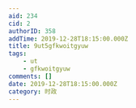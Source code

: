 ```yaml
---
aid: 234
cid: 2
authorID: 358
addTime: 2019-12-28T18:15:00.000Z
title: 9ut5gfkwoitgyuw
tags:
    - ut
    - gfkwoitgyuw
comments: []
date: 2019-12-28T18:15:00.000Z
category: 时政
---
```




